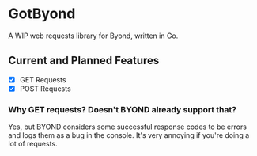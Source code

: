 # GotByond

A WIP web requests library for Byond, written in Go.

## Current and Planned Features

- [x] GET Requests
- [x] POST Requests

### Why GET requests? Doesn't BYOND already support that?

Yes, but BYOND considers some successful response codes to be errors and logs them as a bug in the console. It's very annoying if you're doing a lot of requests.